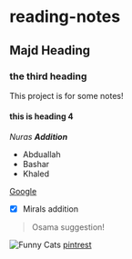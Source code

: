 # reading-notes

## Majd Heading

### the third heading
This project is for some notes!


#### this is heading 4 
_Nuras **Addition**_

* Abduallah
* Bashar
* Khaled 

[Google](https://www.google.com/)



- [x] Mirals addition

> Osama suggestion!


![Funny Cats](https://i.pinimg.com/originals/25/40/de/2540de1db897bbbc4972d348447f0bb8.jpg)
[pintrest](http://www.pintrest.com/)



